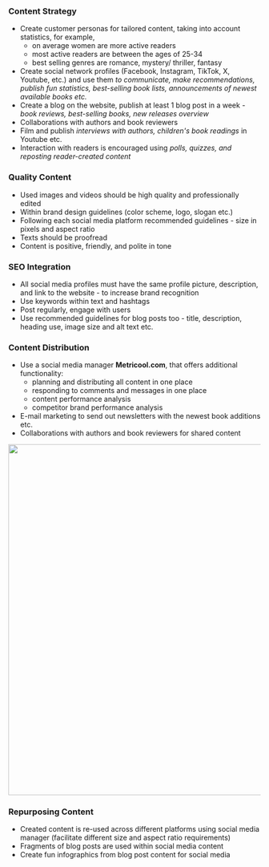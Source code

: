 
### Content Strategy
 - Create customer personas for tailored content, taking into account statistics, for example,
	 - on average women are more active readers
	 - most active readers are between the ages of 25-34
	 - best selling genres are romance, mystery/ thriller, fantasy
 - Create social network profiles (Facebook, Instagram, TikTok, X, Youtube, etc.) and use them *to communicate, make recommendations, publish fun statistics, best-selling book lists,  announcements of newest available books etc.*
 - Create a blog on the website, publish at least 1 blog post in a week - *book reviews, best-selling books, new releases overview*
 - Collaborations with authors and book reviewers
 - Film and publish *interviews with authors, children's book readings* in Youtube etc.
 - Interaction with readers is encouraged using *polls, quizzes, and reposting reader-created content*

### Quality Content
 - Used images and videos should be high quality and professionally edited
 - Within brand design guidelines (color scheme, logo, slogan etc.)
 - Following each social media platform recommended guidelines  - size in pixels and aspect ratio
 - Texts should be proofread
 - Content is positive, friendly, and polite in tone

### SEO Integration
 - All social media profiles must have the same profile picture, description, and link to the website - to increase brand recognition
 - Use keywords within text and hashtags
 - Post regularly, engage with users
 - Use recommended guidelines for blog posts too - title, description, heading use, image size and alt text etc.

### Content Distribution
 - Use a social media manager __Metricool.com__, that offers additional functionality:
	 - planning and distributing all content in one place
	 - responding to comments and messages in one place
	 - content performance analysis
	 - competitor brand performance analysis
 - E-mail marketing to send out newsletters with the newest book additions etc.
 - Collaborations with authors and book reviewers for shared content
<img src="https://github.com/matissg/bookstore_in_the_uk/assets/170550688/1f56df76-a657-4669-9389-a05089982682" width="700">



### Repurposing Content
 - Created content is re-used across different platforms using social media manager (facilitate different size and aspect ratio requirements)
 - Fragments of blog posts are used within social media content
 - Create fun infographics from blog post content for social media
